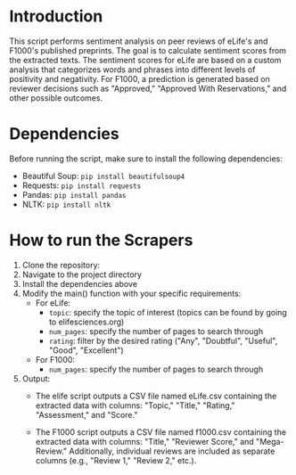 # Introduction
This script performs sentiment analysis on peer reviews of eLife's and F1000's published preprints. The goal is to calculate sentiment scores from the extracted texts. The sentiment scores for eLife are based on a custom analysis that categorizes words and phrases into different levels of positivity and negativity. For F1000, a prediction is generated based on reviewer decisions such as "Approved," "Approved With Reservations," and other possible outcomes.

# Dependencies
Before running the script, make sure to install the following dependencies: 
- Beautiful Soup: ```pip install beautifulsoup4```
- Requests: ```pip install requests```
- Pandas: ```pip install pandas```
- NLTK: ```pip install nltk```

# How to run the Scrapers
1. Clone the repository: 
2. Navigate to the project directory
3. Install the dependencies above
4. Modify the main() function with your specific requirements:
   - For eLife:
      - ```topic```: specify the topic of interest (topics can be found by going to elifesciences.org)
      - ```num_pages```: specify the number of pages to search through
      - ```rating```: filter by the desired rating ("Any", "Doubtful", "Useful", "Good", "Excellent")
   - For F1000:
      - ```num_pages```: specify the number of pages to search through
5. Output:
   - The elife script outputs a CSV file named eLife.csv containing the extracted data with columns: "Topic," "Title,"       "Rating," "Assessment," and "Score."
  
   - The F1000 script outputs a CSV file named f1000.csv containing the extracted data with columns: "Title," "Reviewer Score," and "Mega-Review." Additionally, individual reviews are included as separate columns (e.g., "Review 1," "Review 2," etc.).
  
# 



